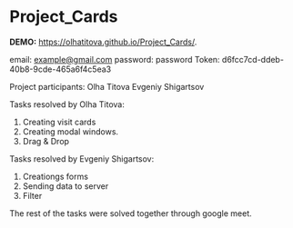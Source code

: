 # Project_Cards

**DEMO:** https://olhatitova.github.io/Project_Cards/.

email: example@gmail.com
password: password
Token: d6fcc7cd-ddeb-40b8-9cde-465a6f4c5ea3

Project participants:
Olha Titova
Evgeniy Shigartsov

Tasks resolved by Olha Titova:

1. Creating visit cards
2. Creating modal windows.
3. Drag & Drop

Tasks resolved by Evgeniy Shigartsov:

1. Creationgs forms
2. Sending data to server
3. Filter

The rest of the tasks were solved together through google meet.
